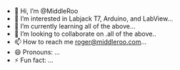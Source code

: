 - 👋 Hi, I’m @MiddleRoo
- 👀 I’m interested in Labjack T7, Arduino, and LabView...
- 🌱 I’m currently learning all of the above...
- 💞️ I’m looking to collaborate on .all of the above..
- 📫 How to reach me roger@middleroo.com...
- 😄 Pronouns: ...
- ⚡ Fun fact: ...

<!---
MiddleRoo/MiddleRoo is a ✨ special ✨ repository because its `README.md` (this file) appears on your GitHub profile.
You can click the Preview link to take a look at your changes.
--->
